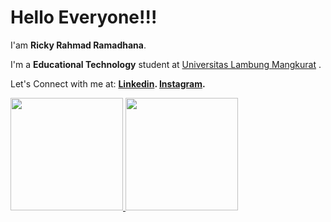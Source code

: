 # Hello Everyone!!! 

I'am **Ricky Rahmad Ramadhana**.

I'm a **Educational Technology** student at [Universitas Lambung Mangkurat](https://tp.fkip.ulm.ac.id/) .


Let's Connect with me at:
**[Linkedin](https://www.linkedin.com/in/ricky-rahmad-ramadhana-05a64a190/).
[Instagram](https://www.instagram.com/ritchyz_/).**


<p align="left">
<a href="https://github.com/ImRicky21">
  <img height="180em" 
       src="https://github-readme-stats.vercel.app/api?username=ImRicky21&show_icons=true&theme=tokyonight"/>
  <img height="180em" 
       src="https://github-readme-stats.vercel.app/api?username=ImRicky21&theme=tokyonight&show_icons=true"/>
</a>
</p>
